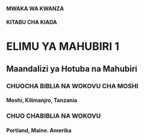 #### MWAKA WA KWANZA

#### KITABU CHA KIADA

# ELIMU YA MAHUBIRI 1

## Maandalizi ya Hotuba na Mahubiri

### CHUOCHA BIBLIA NA WOKOVU CHA MOSHI

#### Moshi, Kilimanjro, Tanzania

### CHUO CHABIBLIA NA WOKOVU

#### Portland, Maine. Amerika